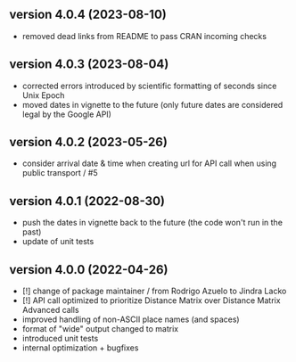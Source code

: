 ## version 4.0.4 (2023-08-10)

- removed dead links from README to pass CRAN incoming checks

## version 4.0.3 (2023-08-04)

- corrected errors introduced by scientific formatting of seconds since Unix Epoch
- moved dates in vignette to the future (only future dates are considered legal by the Google API)

## version 4.0.2 (2023-05-26)

- consider arrival date & time when creating url for API call when using public transport / #5

## version 4.0.1 (2022-08-30)

- push the dates in vignette back to the future (the code won't run in the past)
- update of unit tests

## version 4.0.0 (2022-04-26)
 
 - [!] change of package maintainer / from Rodrigo Azuelo to Jindra Lacko
 - [!] API call optimized to prioritize Distance Matrix over Distance Matrix Advanced calls
 - improved handling of non-ASCII place names (and spaces)
 - format of "wide" output changed to matrix
 - introduced unit tests
 - internal optimization + bugfixes
